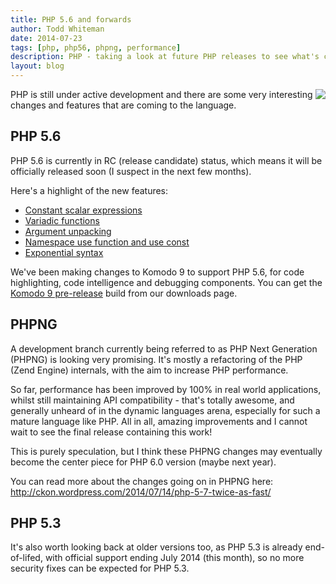 ```yaml
---
title: PHP 5.6 and forwards
author: Todd Whiteman
date: 2014-07-23
tags: [php, php56, phpng, performance]
description: PHP - taking a look at future PHP releases to see what's coming in the future.
layout: blog
---
```


<img src="/images/blog/2014-07/php-med-trans.png" align="right"/>

PHP is still under active development and there are some very interesting
changes and features that are coming to the language.

## PHP 5.6

PHP 5.6 is currently in RC (release candidate) status, which means it will be
officially released soon (I suspect in the next few months).

Here's a highlight of the new features:

* [Constant scalar expressions](http://php.net/manual/en/migration56.new-features.php#migration56.new-features.const-scalar-exprs)
* [Variadic functions](http://php.net/manual/en/migration56.new-features.php#migration56.new-features.variadics)
* [Argument unpacking](http://php.net/manual/en/migration56.new-features.php#migration56.new-features.splat)
* [Namespace use function and use const](http://php.net/manual/en/migration56.new-features.php#migration56.new-features.const-scalar-exprs)
* [Exponential syntax](http://php.net/manual/en/migration56.new-features.php#migration56.new-features.use)

We've been making changes to Komodo 9 to support PHP 5.6, for code highlighting,
code intelligence and debugging components. You can get the [Komodo
9 pre-release](/download/#preview) build from our downloads page.

## PHPNG

A development branch currently being referred to as PHP Next Generation (PHPNG)
is looking very promising. It's mostly a refactoring of the PHP (Zend Engine)
internals, with the aim to increase PHP performance.

So far, performance has been improved by 100% in real world applications, whilst
still maintaining API compatibility - that's totally awesome, and generally
unheard of in the dynamic languages arena, especially for such a mature language
like PHP. All in all, amazing improvements and I cannot wait to see the final
release containing this work!

This is purely speculation, but I think these PHPNG changes may eventually
become the center piece for PHP 6.0 version (maybe next year).

You can read more about the changes going on in PHPNG here:
http://ckon.wordpress.com/2014/07/14/php-5-7-twice-as-fast/

## PHP 5.3

It's also worth looking back at older versions too, as PHP 5.3 is already
end-of-lifed, with official support ending July 2014 (this month), so no more
security fixes can be expected for PHP 5.3.
